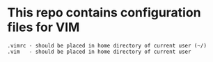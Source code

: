 This repo contains configuration files for VIM
==============================================
	.vimrc - should be placed in home directory of current user (~/)
	.vim   - should be placed in home directory of current user
